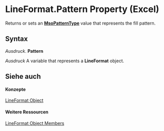 
# LineFormat.Pattern Property (Excel)

Returns or sets an  **[MsoPatternType](2485a32b-422c-fc99-df19-05e23925579c.md)** value that represents the fill pattern.


## Syntax

 _Ausdruck_. **Pattern**

 _Ausdruck_ A variable that represents a **LineFormat** object.


## Siehe auch


#### Konzepte


[LineFormat Object](13eca34b-adf7-ddd3-8c73-cc8b508c624a.md)
#### Weitere Ressourcen


[LineFormat Object Members](http://msdn.microsoft.com/library/71bf3e3a-1ee5-b4a9-96bf-fbdb81e81e42%28Office.15%29.aspx)